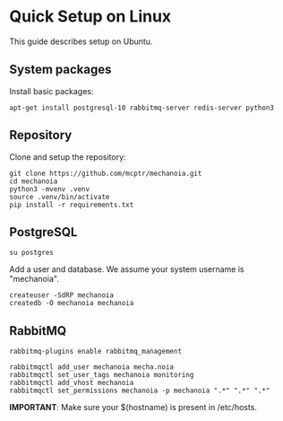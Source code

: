 # Quick Setup on Linux

This guide describes setup on Ubuntu.

## System packages

Install basic packages:
```
apt-get install postgresql-10 rabbitmq-server redis-server python3
```

## Repository

Clone and setup the repository:
```
git clone https://github.com/mcptr/mechanoia.git
cd mechanoia
python3 -mvenv .venv
source .venv/bin/activate
pip install -r requirements.txt
```

## PostgreSQL

```
su postgres
```

Add a user and database. We assume your system username is "mechanoia".
```
createuser -SdRP mechanoia
createdb -O mechanoia mechanoia
```

## RabbitMQ

```
rabbitmq-plugins enable rabbitmq_management

rabbitmqctl add_user mechanoia mecha.noia
rabbitmqctl set_user_tags mechanoia monitoring
rabbitmqctl add_vhost mechanoia
rabbitmqctl set_permissions mechanoia -p mechanoia ".*" ".*" ".*"
```

**IMPORTANT**: Make sure your $(hostname) is present in /etc/hosts.
